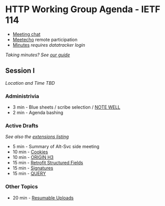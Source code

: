 # HTTP Working Group Agenda - IETF 114

* [Meeting chat](xmpp:httpbis@jabber.ietf.org?join)
* [Meetecho](http://www.meetecho.com/ietf114/httpbis) remote participation
* [Minutes](https://notes.ietf.org/notes-httpbis-114) _requires datatracker login_

*Taking minutes? See [our guide](https://github.com/httpwg/wiki/wiki/TakingMinutes)*


## Session I

_Location and Time TBD_

### Administrivia

*  3 min - Blue sheets / scribe selection / [NOTE WELL](https://www.ietf.org/about/note-well/)
*  2 min - Agenda bashing

### Active Drafts

_See also the [extensions listing](https://httpwg.org/http-extensions/)_

*  5 min - Summary of Alt-Svc side meeting
* 10 min - [Cookies](https://datatracker.ietf.org/doc/draft-ietf-httpbis-rfc6265bis)
* 10 min - [ORIGIN H3](https://datatracker.ietf.org/doc/draft-ietf-httpbis-origin-h3)
* 15 min - [Retrofit Structured Fields](https://datatracker.ietf.org/doc/draft-ietf-httpbis-retrofit)
* 15 min - [Signatures](https://datatracker.ietf.org/doc/draft-ietf-httpbis-message-signatures)
* 15 min - [QUERY](https://datatracker.ietf.org/doc/draft-ietf-httpbis-safe-method-w-body)

### Other Topics

* 20 min - [Resumable Uploads](https://datatracker.ietf.org/doc/draft-tus-httpbis-resumable-uploads-protocol/)

